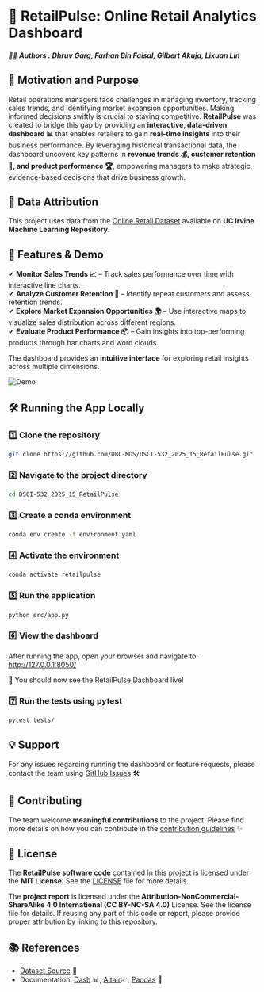# **🛒 RetailPulse: Online Retail Analytics Dashboard**  

##### **👨‍💻 Authors** : Dhruv Garg, Farhan Bin Faisal, Gilbert Akuja, Lixuan Lin  

## **🎯 Motivation and Purpose**  
Retail operations managers face challenges in managing inventory, tracking sales trends, and identifying market expansion opportunities. Making informed decisions swiftly is crucial to staying competitive. **RetailPulse** was created to bridge this gap by providing an **interactive, data-driven dashboard 📊** that enables retailers to gain **real-time insights** into their business performance. By leveraging historical transactional data, the dashboard uncovers key patterns in **revenue trends 💰, customer retention 👥, and product performance 🏆**, empowering managers to make strategic, evidence-based decisions that drive business growth.  

## **📂 Data Attribution**  
This project uses data from the [Online Retail Dataset](https://archive.ics.uci.edu/dataset/352/online+retail) available on **UC Irvine Machine Learning Repository**.  

## **🚀 Features & Demo**  

✔ **Monitor Sales Trends 📈** – Track sales performance over time with interactive line charts.  
✔ **Analyze Customer Retention 🔄** – Identify repeat customers and assess retention trends.  
✔ **Explore Market Expansion Opportunities 🌍** – Use interactive maps to visualize sales distribution across different regions.  
✔ **Evaluate Product Performance 📦** – Gain insights into top-performing products through bar charts and word clouds.  

The dashboard provides an **intuitive interface** for exploring retail insights across multiple dimensions.  

![Demo](img/m4.gif)  

## **🛠 Running the App Locally**  

### **1️⃣ Clone the repository**  
```bash
git clone https://github.com/UBC-MDS/DSCI-532_2025_15_RetailPulse.git
```

### **2️⃣ Navigate to the project directory**
```bash
cd DSCI-532_2025_15_RetailPulse
```

### **3️⃣ Create a conda environment**
```bash
conda env create -f environment.yaml
```

### **4️⃣ Activate the environment**
```bash
conda activate retailpulse
```

### **5️⃣ Run the application**
```bash
python src/app.py
```

### **6️⃣ View the dashboard**

  After running the app, open your browser and navigate to: http://127.0.0.1:8050/
  
  🔹 You should now see the RetailPulse Dashboard live!

### **7️⃣ Run the tests using pytest**
```bash
pytest tests/
```

## **💡 Support**

For any issues regarding running the dashboard or feature requests, please contact the team using [GitHub Issues](https://github.com/UBC-MDS/DSCI-532_2025_15_RetailPulse/issues) 🛠️

## **🤝 Contributing**

The team welcome **meaningful contributions** to the project. Please find more details on how you can contribute in the [contribution guidelines](https://github.com/UBC-MDS/DSCI-532_2025_15_RetailPulse/blob/main/CONTRIBUTING.md) ✨

## **📜 License**
The **RetailPulse software code** contained in this project is licensed under the **MIT License**. See the [LICENSE](https://github.com/UBC-MDS/DSCI-532_2025_15_RetailPulse/blob/main/LICENSE.md) file for more details.

The **project report** is licensed under the **Attribution-NonCommercial-ShareAlike 4.0 International (CC BY-NC-SA 4.0)** License. See the license file for details. If reusing any part of this code or report, please provide proper attribution by linking to this repository.

## **📚 References**
- [Dataset Source](https://doi.org/10.24432/C5BW33) 🔗
- Documentation: [Dash](https://dash.plotly.com/) 📊, [Altair](https://altair-viz.github.io/)📈, [Pandas](https://pandas.pydata.org/) 🐼

